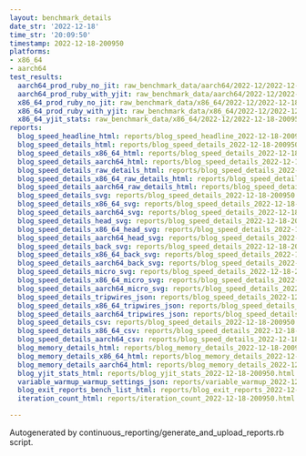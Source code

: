 ```yaml
---
layout: benchmark_details
date_str: '2022-12-18'
time_str: '20:09:50'
timestamp: 2022-12-18-200950
platforms:
- x86_64
- aarch64
test_results:
  aarch64_prod_ruby_no_jit: raw_benchmark_data/aarch64/2022-12/2022-12-18-200950_basic_benchmark_aarch64_prod_ruby_no_jit.json
  aarch64_prod_ruby_with_yjit: raw_benchmark_data/aarch64/2022-12/2022-12-18-200950_basic_benchmark_aarch64_prod_ruby_with_yjit.json
  x86_64_prod_ruby_no_jit: raw_benchmark_data/x86_64/2022-12/2022-12-18-200950_basic_benchmark_x86_64_prod_ruby_no_jit.json
  x86_64_prod_ruby_with_yjit: raw_benchmark_data/x86_64/2022-12/2022-12-18-200950_basic_benchmark_x86_64_prod_ruby_with_yjit.json
  x86_64_yjit_stats: raw_benchmark_data/x86_64/2022-12/2022-12-18-200950_basic_benchmark_x86_64_yjit_stats.json
reports:
  blog_speed_headline_html: reports/blog_speed_headline_2022-12-18-200950.html
  blog_speed_details_html: reports/blog_speed_details_2022-12-18-200950.html
  blog_speed_details_x86_64_html: reports/blog_speed_details_2022-12-18-200950.x86_64.html
  blog_speed_details_aarch64_html: reports/blog_speed_details_2022-12-18-200950.aarch64.html
  blog_speed_details_raw_details_html: reports/blog_speed_details_2022-12-18-200950.raw_details.html
  blog_speed_details_x86_64_raw_details_html: reports/blog_speed_details_2022-12-18-200950.x86_64.raw_details.html
  blog_speed_details_aarch64_raw_details_html: reports/blog_speed_details_2022-12-18-200950.aarch64.raw_details.html
  blog_speed_details_svg: reports/blog_speed_details_2022-12-18-200950.svg
  blog_speed_details_x86_64_svg: reports/blog_speed_details_2022-12-18-200950.x86_64.svg
  blog_speed_details_aarch64_svg: reports/blog_speed_details_2022-12-18-200950.aarch64.svg
  blog_speed_details_head_svg: reports/blog_speed_details_2022-12-18-200950.head.svg
  blog_speed_details_x86_64_head_svg: reports/blog_speed_details_2022-12-18-200950.x86_64.head.svg
  blog_speed_details_aarch64_head_svg: reports/blog_speed_details_2022-12-18-200950.aarch64.head.svg
  blog_speed_details_back_svg: reports/blog_speed_details_2022-12-18-200950.back.svg
  blog_speed_details_x86_64_back_svg: reports/blog_speed_details_2022-12-18-200950.x86_64.back.svg
  blog_speed_details_aarch64_back_svg: reports/blog_speed_details_2022-12-18-200950.aarch64.back.svg
  blog_speed_details_micro_svg: reports/blog_speed_details_2022-12-18-200950.micro.svg
  blog_speed_details_x86_64_micro_svg: reports/blog_speed_details_2022-12-18-200950.x86_64.micro.svg
  blog_speed_details_aarch64_micro_svg: reports/blog_speed_details_2022-12-18-200950.aarch64.micro.svg
  blog_speed_details_tripwires_json: reports/blog_speed_details_2022-12-18-200950.tripwires.json
  blog_speed_details_x86_64_tripwires_json: reports/blog_speed_details_2022-12-18-200950.x86_64.tripwires.json
  blog_speed_details_aarch64_tripwires_json: reports/blog_speed_details_2022-12-18-200950.aarch64.tripwires.json
  blog_speed_details_csv: reports/blog_speed_details_2022-12-18-200950.csv
  blog_speed_details_x86_64_csv: reports/blog_speed_details_2022-12-18-200950.x86_64.csv
  blog_speed_details_aarch64_csv: reports/blog_speed_details_2022-12-18-200950.aarch64.csv
  blog_memory_details_html: reports/blog_memory_details_2022-12-18-200950.html
  blog_memory_details_x86_64_html: reports/blog_memory_details_2022-12-18-200950.x86_64.html
  blog_memory_details_aarch64_html: reports/blog_memory_details_2022-12-18-200950.aarch64.html
  blog_yjit_stats_html: reports/blog_yjit_stats_2022-12-18-200950.html
  variable_warmup_warmup_settings_json: reports/variable_warmup_2022-12-18-200950.warmup_settings.json
  blog_exit_reports_bench_list_html: reports/blog_exit_reports_2022-12-18-200950.bench_list.html
  iteration_count_html: reports/iteration_count_2022-12-18-200950.html

---
```

Autogenerated by continuous_reporting/generate_and_upload_reports.rb script.
